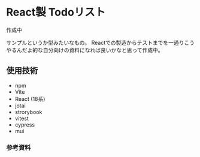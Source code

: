 # React製 Todoリスト
作成中

サンプルというか型みたいなもの。
Reactでの製造からテストまでを一通りこうやるんだよ的な自分向けの資料になれば良いかなと思って作成中。

## 使用技術

- npm
- Vite
- React (18系)
- jotai
- strorybook
- vitest
- cypress
- mui

### 参考資料